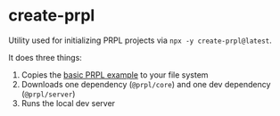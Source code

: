 # create-prpl

Utility used for initializing PRPL projects via `npx -y create-prpl@latest`.

It does three things:

1. Copies the [basic PRPL example](../../examples/basic/REAMDME.md) to your file system
2. Downloads one dependency (`@prpl/core`) and one dev dependency (`@prpl/server`)
3. Runs the local dev server

